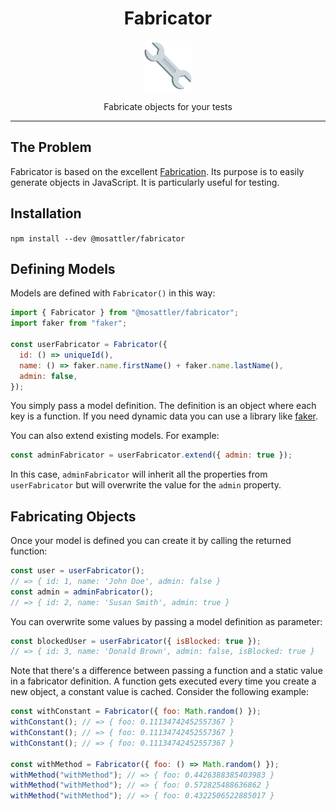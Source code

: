 <div align="center">
<h1>Fabricator</h1>

<a href="https://www.emojione.com/emoji/1f527">
<img height="80" width="80" alt="wrench" src="https://raw.githubusercontent.com/MoSattler/fabricator/master/other/wrench.png" />
</a>

<p>Fabricate objects for your tests</p>
</div>
<hr />

## The Problem

Fabricator is based on the excellent
[Fabrication](https://www.fabricationgem.org/). Its purpose is to easily
generate objects in JavaScript. It is particularly useful for testing.

## Installation

`npm install --dev @mosattler/fabricator`

## Defining Models

Models are defined with `Fabricator()` in this way:

```js
import { Fabricator } from "@mosattler/fabricator";
import faker from "faker";

const userFabricator = Fabricator({
  id: () => uniqueId(),
  name: () => faker.name.firstName() + faker.name.lastName(),
  admin: false,
});
```

You simply pass a model definition. The definition is an object where each key
is a function. If you need dynamic data you can use a
library like [faker](https://www.npmjs.com/package/faker).

You can also extend existing models. For example:

```js
const adminFabricator = userFabricator.extend({ admin: true });
```

In this case, `adminFabricator` will inherit all the properties from
`userFabricator` but will overwrite the value for the `admin` property.

## Fabricating Objects

Once your model is defined you can create it by calling the returned function:

```js
const user = userFabricator();
// => { id: 1, name: 'John Doe', admin: false }
const admin = adminFabricator();
// => { id: 2, name: 'Susan Smith', admin: true }
```

You can overwrite some values by passing a model definition as parameter:

```js
const blockedUser = userFabricator({ isBlocked: true });
// => { id: 3, name: 'Donald Brown', admin: false, isBlocked: true }
```

Note that there's a difference between passing a function and a static value in
a fabricator definition. A function gets executed every time you create a new
object, a constant value is cached. Consider the following example:

```js
const withConstant = Fabricator({ foo: Math.random() });
withConstant(); // => { foo: 0.11134742452557367 }
withConstant(); // => { foo: 0.11134742452557367 }
withConstant(); // => { foo: 0.11134742452557367 }

const withMethod = Fabricator({ foo: () => Math.random() });
withMethod("withMethod"); // => { foo: 0.4426388385403983 }
withMethod("withMethod"); // => { foo: 0.572825488636862 }
withMethod("withMethod"); // => { foo: 0.4322506522885017 }
```